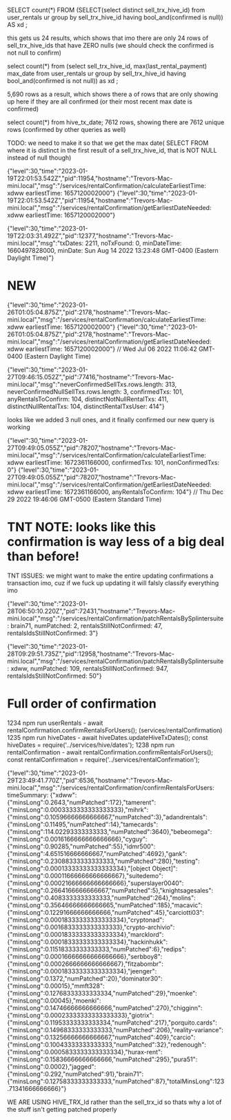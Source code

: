 SELECT count(\*) FROM (SELECT(select distinct sell_trx_hive_id) from user_rentals ur group by sell_trx_hive_id having bool_and(confirmed is null)) AS xd ;

this gets us 24 results, which shows that imo there are only 24 rows of sell_trx_hive_ids that have ZERO nulls (we should check the confirmed is not null to confirm)

select count(\*) from (select sell_trx_hive_id, max(last_rental_payment) max_date from user_rentals ur group by sell_trx_hive_id having bool_and(confirmed is not null)) as xd ;

5,690 rows as a result, which shows there a of rows that are only showing up here if they are all confirmed (or their most recent max date is confirmed)

select count(\*) from hive_tx_date;
7612 rows, showing there are 7612 unique rows (confirmed by other queries as well)

TODO: we need to make it so that we get the max date( SELECT FROM where it is distinct in the first result of a sell_trx_hive_id, that is NOT NULL instead of null though)

{"level":30,"time":"2023-01-19T22:01:53.542Z","pid":11954,"hostname":"Trevors-Mac-mini.local","msg":"/services/rentalConfirmation/calculateEarliestTime: xdww earliestTime: 1657120002000"}
{"level":30,"time":"2023-01-19T22:01:53.542Z","pid":11954,"hostname":"Trevors-Mac-mini.local","msg":"/services/rentalConfirmation/getEarliestDateNeeded: xdww earliestTime: 1657120002000"}

{"level":30,"time":"2023-01-19T22:03:31.492Z","pid":12377,"hostname":"Trevors-Mac-mini.local","msg":"txDates: 2211, noTxFound: 0, minDateTime: 1660497828000, minDate: Sun Aug 14 2022 13:23:48 GMT-0400 (Eastern Daylight Time)"}

# NEW

{"level":30,"time":"2023-01-26T01:05:04.875Z","pid":2178,"hostname":"Trevors-Mac-mini.local","msg":"/services/rentalConfirmation/calculateEarliestTime: xdww earliestTime: 1657120002000"}
{"level":30,"time":"2023-01-26T01:05:04.875Z","pid":2178,"hostname":"Trevors-Mac-mini.local","msg":"/services/rentalConfirmation/getEarliestDateNeeded: xdww earliestTime: 1657120002000"} // Wed Jul 06 2022 11:06:42 GMT-0400 (Eastern Daylight Time)

{"level":30,"time":"2023-01-27T09:46:15.052Z","pid":77416,"hostname":"Trevors-Mac-mini.local","msg":"neverConfirmedSellTxs.rows.length: 313, neverConfirmedNullSellTxs.rows.length: 3, confirmedTxs: 101, anyRentalsToConfirm: 104, distinctNotNullRentalTxs: 411, distinctNullRentalTxs: 104, distinctRentalTxsUser: 414"}

looks like we added 3 null ones, and it finally confirmed our new query is working

{"level":30,"time":"2023-01-27T09:49:05.055Z","pid":78207,"hostname":"Trevors-Mac-mini.local","msg":"/services/rentalConfirmation/calculateEarliestTime: xdww earliestTime: 1672361166000, confirmedTxs: 101, nonConfirmedTxs: 0"}
{"level":30,"time":"2023-01-27T09:49:05.055Z","pid":78207,"hostname":"Trevors-Mac-mini.local","msg":"/services/rentalConfirmation/getEarliestDateNeeded: xdww earliestTime: 1672361166000, anyRentalsToConfirm: 104"} // Thu Dec 29 2022 19:46:06 GMT-0500 (Eastern Standard Time)

# TNT NOTE: looks like this confirmation is way less of a big deal than before!

TNT ISSUES: we might want to make the entire updating confirmations a transaction imo, cuz if we fuck up updating it will falsly classify everything imo

{"level":30,"time":"2023-01-28T06:50:10.220Z","pid":72431,"hostname":"Trevors-Mac-mini.local","msg":"/services/rentalConfirmation/patchRentalsBySplintersuite: brain71, numPatched: 2, rentalsStillNotConfirmed: 47, rentalsIdsStillNotConfirmed: 3"}

{"level":30,"time":"2023-01-28T09:29:51.735Z","pid":12958,"hostname":"Trevors-Mac-mini.local","msg":"/services/rentalConfirmation/patchRentalsBySplintersuite: xdww, numPatched: 109, rentalsStillNotConfirmed: 947, rentalsIdsStillNotConfirmed: 50"}

# Full order of confirmation

1234 npm run userRentals - await rentalConfirmation.confirmRentalsForUsers(); (services/rentalConfirmation)
1235 npm run hiveDates - await hiveDates.updateHiveTxDates(); const hiveDates = require('../services/hive/dates');
1238 npm run rentalConfirmation - await rentalConfirmation.confirmRentalsForUsers(); const rentalConfirmation = require('../services/rentalConfirmation');

{"level":30,"time":"2023-01-29T23:49:41.770Z","pid":6536,"hostname":"Trevors-Mac-mini.local","msg":"/services/rentalConfirmation/confirmRentalsForUsers: timeSummary: {\"xdww\":{\"minsLong\":0.2643,\"numPatched\":172},\"tamerent\":{\"minsLong\":0.0003333333333333333},\"mihrk\":{\"minsLong\":0.10596666666666667,\"numPatched\":3},\"adandrentals\":{\"minsLong\":0.11495,\"numPatched\":14},\"tamecards\":{\"minsLong\":114.02293333333333,\"numPatched\":3640},\"bebeomega\":{\"minsLong\":0.0016166666666666666},\"cyguy\":{\"minsLong\":0.90285,\"numPatched\":55},\"idmr500\":{\"minsLong\":4.651516666666667,\"numPatched\":4692},\"gank\":{\"minsLong\":0.23088333333333333,\"numPatched\":280},\"testing\":{\"minsLong\":0.00013333333333333334},\"[object Object]\":{\"minsLong\":0.00011666666666666667},\"suitedemo\":{\"minsLong\":0.00021666666666666666},\"superslayer0040\":{\"minsLong\":0.2664166666666667,\"numPatched\":5},\"knightsagesales\":{\"minsLong\":0.4083333333333333,\"numPatched\":264},\"molins\":{\"minsLong\":0.35646666666666665,\"numPatched\":185},\"macavic\":{\"minsLong\":0.12291666666666666,\"numPatched\":45},\"carciotti03\":{\"minsLong\":0.00018333333333333334},\"cryptonad\":{\"minsLong\":0.0016833333333333333},\"crypto-archivio\":{\"minsLong\":0.00018333333333333334},\"marcklord\":{\"minsLong\":0.00018333333333333334},\"hackinhukk\":{\"minsLong\":0.11518333333333333,\"numPatched\":6},\"redips\":{\"minsLong\":0.00016666666666666666},\"serbboy8\":{\"minsLong\":0.0002666666666666667},\"fitzabombr\":{\"minsLong\":0.00018333333333333334},\"jeenger\":{\"minsLong\":0.1372,\"numPatched\":20},\"dominator30\":{\"minsLong\":0.00015},\"mmft328\":{\"minsLong\":0.12768333333333334,\"numPatched\":29},\"moenke\":{\"minsLong\":0.00045},\"moenki\":{\"minsLong\":0.14746666666666666,\"numPatched\":270},\"chigginn\":{\"minsLong\":0.00023333333333333333},\"giotrix\":{\"minsLong\":0.11953333333333334,\"numPatched\":217},\"porquito.cards\":{\"minsLong\":0.14968333333333333,\"numPatched\":206},\"reality-variance\":{\"minsLong\":0.13256666666666667,\"numPatched\":409},\"carcio\":{\"minsLong\":0.10043333333333333,\"numPatched\":32},\"redenough\":{\"minsLong\":0.0005833333333333334},\"hurax-rent\":{\"minsLong\":0.15836666666666666,\"numPatched\":295},\"pura51\":{\"minsLong\":0.0002},\"jagged\":{\"minsLong\":0.292,\"numPatched\":91},\"brain71\":{\"minsLong\":0.12758333333333333,\"numPatched\":87},\"totalMinsLong\":123.71341666666666}"}

WE ARE USING HIVE_TRX_Id rather than the sell_trx_id so thats why a lot of the stuff isn't getting patched properly
